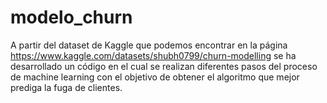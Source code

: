 # modelo_churn
A partir del dataset de Kaggle que podemos encontrar en la página https://www.kaggle.com/datasets/shubh0799/churn-modelling se ha desarrollado un código en el cual se realizan diferentes pasos del proceso de machine learning con el objetivo de obtener el algoritmo que mejor prediga la fuga de clientes. 

